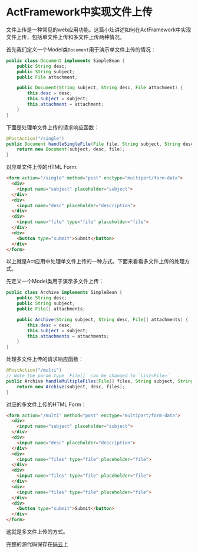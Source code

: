 # ActFramework中实现文件上传

文件上传是一种常见的web应用功能。这篇小灶讲述如何在ActFramework中实现文件上传，包括单文件上传和多文件上传两种情况。

首先我们定义一个Model类`Document`用于演示单文件上传的情况：

```java
public class Document implements SimpleBean {
    public String desc;
    public String subject;
    public File attachment;

    public Document(String subject, String desc, File attachment) {
        this.desc = desc;
        this.subject = subject;
        this.attachment = attachment;
    }
}
```

下面是处理单文件上传的请求响应函数：

```java
@PostAction("/single")
public Document handleSingleFile(File file, String subject, String desc) {
    return new Document(subject, desc, file);
}
```

对应单文件上传的HTML Form:

```html
<form action="/single" method="post" enctype="multipart/form-data">
  <div>
    <input name="subject" placeholder="subject">
  </div>
  <div>
    <input name="desc" placeholder="description">
  </div>
  <div>
    <input name="file" type="file" placeholder="file">
  </div>
  <div>
    <button type="submit">Submit</button>
  </div>
</form>
```

以上就是Act应用中处理单文件上传的一种方式。下面来看看多文件上传的处理方式。

先定义一个Model类用于演示多文件上传：

```java
public class Archive implements SimpleBean {
    public String desc;
    public String subject;
    public File[] attachments;

    public Archive(String subject, String desc, File[] attachments) {
        this.desc = desc;
        this.subject = subject;
        this.attachments = attachments;
    }
}
```

处理多文件上传的请求响应函数：

```java
@PostAction("/multi")
// Note the param type `File[]` can be changed to `List<File>`
public Archive handleMultipleFiles(File[] files, String subject, String desc) {
    return new Archive(subject, desc, files);
}
```

对应的多文件上传的HTML Form：

```html
<form action="/multi" method="post" enctype="multipart/form-data">
  <div>
    <input name="subject" placeholder="subject">
  </div>
  <div>
    <input name="desc" placeholder="description">
  </div>
  <div>
    <input name="files" type="file" placeholder="file">
  </div>
  <div>
    <input name="files" type="file" placeholder="file">
  </div>
  <div>
    <input name="files" type="file" placeholder="file">
  </div>
  <div>
    <button type="submit">Submit</button>
  </div>
</form>
```

这就是多文件上传的方式。

完整的源代码保存在[码云](http://git.oschina.net/greenlaw110/blog_act_file_upload)上
